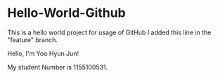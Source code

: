 # Hello-World-Github
This is a hello world project for usage of GitHub
I added this line in the "feature" branch.

Hello, I'm Yoo Hyun Jun!

My student Number is 1155100531.
